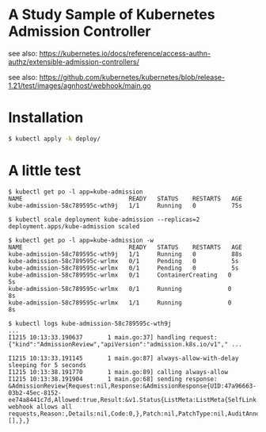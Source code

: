 # A Study Sample of Kubernetes Admission Controller

see also: https://kubernetes.io/docs/reference/access-authn-authz/extensible-admission-controllers/

see also: https://github.com/kubernetes/kubernetes/blob/release-1.21/test/images/agnhost/webhook/main.go

# Installation

```sh
$ kubectl apply -k deploy/
```
# A little test

```console
$ kubectl get po -l app=kube-admission
NAME                              READY   STATUS    RESTARTS   AGE
kube-admission-58c789595c-wth9j   1/1     Running   0          75s

$ kubectl scale deployment kube-admission --replicas=2
deployment.apps/kube-admission scaled

$ kubectl get po -l app=kube-admission -w
NAME                              READY   STATUS    RESTARTS   AGE
kube-admission-58c789595c-wth9j   1/1     Running   0          88s
kube-admission-58c789595c-wrlmx   0/1     Pending   0          5s
kube-admission-58c789595c-wrlmx   0/1     Pending   0          5s
kube-admission-58c789595c-wrlmx   0/1     ContainerCreating   0          5s
kube-admission-58c789595c-wrlmx   0/1     Running             0          8s
kube-admission-58c789595c-wrlmx   1/1     Running             0          8s

$ kubectl logs kube-admission-58c789595c-wth9j 
...
I1215 10:13:33.190637       1 main.go:37] handling request: {"kind":"AdmissionReview","apiVersion":"admission.k8s.io/v1"," ...

I1215 10:13:33.191145       1 main.go:87] always-allow-with-delay sleeping for 5 seconds
I1215 10:13:38.191770       1 main.go:89] calling always-allow
I1215 10:13:38.191904       1 main.go:68] sending response: &AdmissionReview{Request:nil,Response:&AdmissionResponse{UID:47a96663-03b2-45ec-8152-ee74a8441c7d,Allowed:true,Result:&v1.Status{ListMeta:ListMeta{SelfLink:,ResourceVersion:,Continue:,RemainingItemCount:nil,},Status:,Message:this webhook allows all requests,Reason:,Details:nil,Code:0,},Patch:nil,PatchType:nil,AuditAnnotations:map[string]string{},Warnings:[],},}
```
